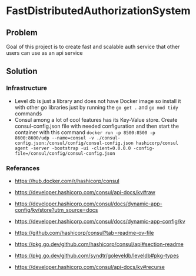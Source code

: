 # FastDistributedAuthorizationSystem

## Problem
Goal of this project is to create fast and scalable auth service that other users can use as an api service

## Solution

### Infrastructure
- Level db is just a library and does not have Docker image so install it with other go libraries just by running the `go get .` and `go mod tidy` commands
- Consul among a lot of cool features has its Key-Value store. Create consul-config.json file with needed configuration and then start the container with this command `docker run -p 8500:8500 -p 8600:8600/udp --name=consul -v ./consul-config.json:/consul/config/consul-config.json hashicorp/consul agent -server -bootstrap -ui -client=0.0.0.0 -config-file=/consul/config/consul-config.json`

### Referances
- https://hub.docker.com/r/hashicorp/consul

- https://developer.hashicorp.com/consul/api-docs/kv#raw
- https://developer.hashicorp.com/consul/docs/dynamic-app-config/kv/store?utm_source=docs
- https://developer.hashicorp.com/consul/docs/dynamic-app-config/kv
- https://github.com/hashicorp/consul?tab=readme-ov-file

- https://pkg.go.dev/github.com/hashicorp/consul/api#section-readme

- https://pkg.go.dev/github.com/syndtr/goleveldb/leveldb#pkg-types
- https://developer.hashicorp.com/consul/api-docs/kv#recurse